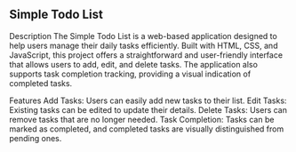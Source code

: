 ## Simple Todo List
Description 
The Simple Todo List is a web-based application designed to help users manage their daily tasks efficiently. Built with HTML, CSS, and JavaScript, this project offers a straightforward and user-friendly interface that allows users to add, edit, and delete tasks. The application also supports task completion tracking, providing a visual indication of completed tasks.


Features
Add Tasks: Users can easily add new tasks to their list.
Edit Tasks: Existing tasks can be edited to update their details.
Delete Tasks: Users can remove tasks that are no longer needed.
Task Completion: Tasks can be marked as completed, and completed tasks are visually distinguished from pending ones.
